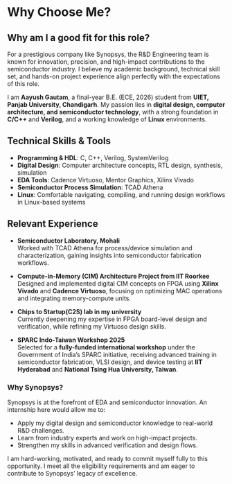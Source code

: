 # Why Choose Me?

## Why am I a good fit for this role?

For a prestigious company like Synopsys, the R&D Engineering team is known for innovation, precision, and high-impact contributions to the semiconductor industry. I believe my academic background, technical skill set, and hands-on project experience align perfectly with the expectations of this role.

I am **Aayush Gautam**, a final-year B.E. (ECE, 2026) student from **UIET, Panjab University, Chandigarh**. My passion lies in **digital design, computer architecture, and semiconductor technology**, with a strong foundation in **C/C++** and **Verilog**, and a working knowledge of **Linux** environments.

## Technical Skills & Tools
- **Programming & HDL**: C, C++, Verilog, SystemVerilog
- **Digital Design**: Computer architecture concepts, RTL design, synthesis, simulation
- **EDA Tools**: Cadence Virtuoso, Mentor Graphics, Xilinx Vivado
- **Semiconductor Process Simulation**: TCAD Athena
- **Linux**: Comfortable navigating, compiling, and running design workflows in Linux-based systems

## Relevant Experience
- **Semiconductor Laboratory, Mohali**  
  Worked with TCAD Athena for process/device simulation and characterization, gaining insights into semiconductor fabrication workflows.

- **Compute-in-Memory (CIM) Architecture Project from IIT Roorkee**  
  Designed and implemented digital CIM concepts on FPGA using **Xilinx Vivado** and **Cadence Virtuoso**, focusing on optimizing MAC operations and integrating memory-compute units.

- **Chips to Startup(C2S) lab in my university**  
  Currently deepening my expertise in FPGA board-level design and verification, while refining my Virtuoso design skills.

- **SPARC Indo-Taiwan Workshop 2025**  
  Selected for a **fully-funded international workshop** under the Government of India’s SPARC initiative, receiving advanced training in semiconductor fabrication, VLSI design, and device testing at **IIT Hyderabad** and **National Tsing Hua University, Taiwan**.

### Why Synopsys?
Synopsys is at the forefront of EDA and semiconductor innovation. An internship here would allow me to:
- Apply my digital design and semiconductor knowledge to real-world R&D challenges.
- Learn from industry experts and work on high-impact projects.
- Strengthen my skills in advanced verification and design flows.

I am hard-working, motivated, and ready to commit myself fully to this opportunity. I meet all the eligibility requirements and am eager to contribute to Synopsys’ legacy of excellence.
